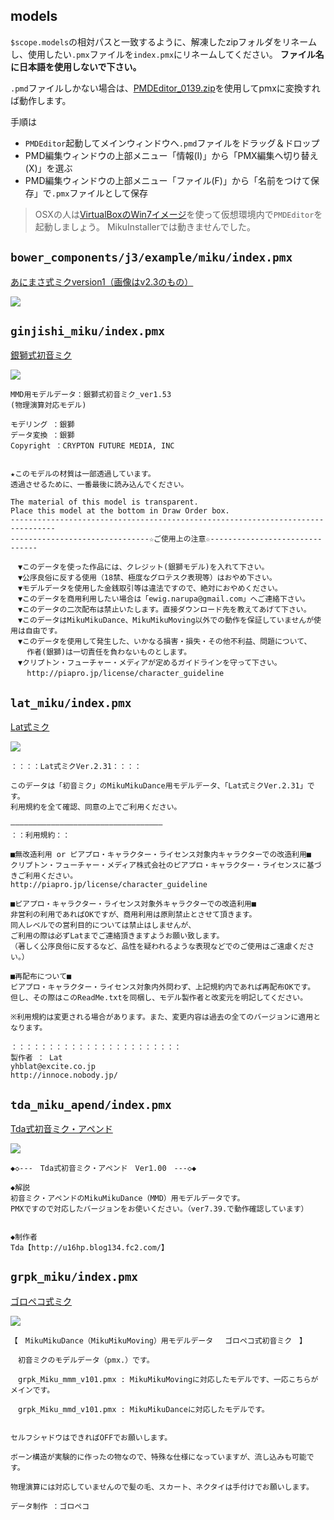 models
---

>
`$scope.models`の相対パスと一致するように、解凍したzipフォルダをリネームし、使用したい`.pmx`ファイルを`index.pmx`にリネームしてください。
__ファイル名に日本語を使用しないで下さい。__

`.pmd`ファイルしかない場合は、[PMDEditor_0139.zip](http://kkhk22.seesaa.net/article/282933265.html)を使用してpmxに変換すれば動作します。

手順は
* `PMDEditor`起動してメインウィンドウへ`.pmd`ファイルをドラッグ＆ドロップ
* PMD編集ウィンドウの上部メニュー「情報(I)」から「PMX編集へ切り替え(X)」を選ぶ
* PMD編集ウィンドウの上部メニュー「ファイル(F)」から「名前をつけて保存」で`.pmx`ファイルとして保存

> OSXの人は[VirtualBoxのWin7イメージ](https://dev.modern.ie/tools/vms/mac/)を使って仮想環境内で`PMDEditor`を起動しましょう。
> MikuInstallerでは動きませんでした。

## `bower_components/j3/example/miku/index.pmx`

[あにまさ式ミクversion1（画像はv2.3のもの）](https://github.com/59naga/j3)

![](http://lohas.nicoseiga.jp/priv/c1c18232861f26f51f62fb5ea47e427bfe88aabb/1444010433/1475988)

## `ginjishi_miku/index.pmx`

[銀獅式初音ミク](http://seiga.nicovideo.jp/seiga/im3891427)

![](http://lohas.nicoseiga.jp/priv/4318e786841c7f5c1687969a414f776aed5ab9e7/1444010454/3891427)

```
MMD用モデルデータ：銀獅式初音ミク_ver1.53
(物理演算対応モデル)

モデリング ：銀獅
データ変換 ：銀獅
Copyright ：CRYPTON FUTURE MEDIA, INC


★このモデルの材質は一部透過しています。
透過させるために、一番最後に読み込んでください。

The material of this model is transparent.
Place this model at the bottom in Draw Order box.
--------------------------------------------------------------------------------
-------------------------------☆ご使用上の注意☆-------------------------------

　▼このデータを使った作品には、クレジット(銀獅モデル)を入れて下さい。
　▼公序良俗に反する使用（18禁、極度なグロテスク表現等）はおやめ下さい。
　▼モデルデータを使用した金銭取引等は違法ですので、絶対におやめください。
　▼このデータを商用利用したい場合は「ewig.narupa@gmail.com」へご連絡下さい。
　▼このデータの二次配布は禁止いたします。直接ダウンロード先を教えてあげて下さい。
　▼このデータはMikuMikuDance、MikuMikuMoving以外での動作を保証していませんが使用は自由です。
　▼このデータを使用して発生した、いかなる損害・損失・その他不利益、問題について、
  　作者(銀獅)は一切責任を負わないものとします。
　▼クリプトン・フューチャー・メディアが定めるガイドラインを守って下さい。
  　http://piapro.jp/license/character_guideline
```

## `lat_miku/index.pmx`

[Lat式ミク](http://seiga.nicovideo.jp/seiga/im3688289)

![](http://lohas.nicoseiga.jp/priv/61c6f00e4ab6ed244735e7af186ab6fc61542da7/1444009115/3688289)

```
：：：：Lat式ミクVer.2.31：：：：

このデータは「初音ミク」のMikuMikuDance用モデルデータ、「Lat式ミクVer.2.31」です。
利用規約を全て確認、同意の上でご利用ください。

――――――――――――――――――――――――――――――――――
：：利用規約：：

■無改造利用 or ピアプロ・キャラクター・ライセンス対象内キャラクターでの改造利用■
クリプトン・フューチャー・メディア株式会社のピアプロ・キャラクター・ライセンスに基づきご利用ください。
http://piapro.jp/license/character_guideline

■ピアプロ・キャラクター・ライセンス対象外キャラクターでの改造利用■
非営利の利用であればOKですが、商用利用は原則禁止とさせて頂きます。
同人レベルでの営利目的については禁止はしませんが、
ご利用の際は必ずLatまでご連絡頂きますようお願い致します。
（著しく公序良俗に反するなど、品性を疑われるような表現などでのご使用はご遠慮ください。）

■再配布について■
ピアプロ・キャラクター・ライセンス対象内外問わず、上記規約内であれば再配布OKです。
但し、その際はこのReadMe.txtを同梱し、モデル製作者と改変元を明記してください。

※利用規約は変更される場合があります。また、変更内容は過去の全てのバージョンに適用となります。

：：：：：：：：：：：：：：：：：：：：：：：
製作者 ： Lat
yhblat@excite.co.jp
http://innoce.nobody.jp/
```

## `tda_miku_apend/index.pmx`

[Tda式初音ミク・アペンド](http://lohas.nicoseiga.jp/o/ceba9957511ccf00a71e53ece2537c67e002baa7/1444008814/2018614)

![](http://lohas.nicoseiga.jp/priv/c87e71a57569dd71283a3b8dab202bfd7232e66c/1444008940/2018614)

```
◆◇---　Tda式初音ミク・アペンド　Ver1.00　---◇◆

◆解説
初音ミク・アペンドのMikuMikuDance（MMD）用モデルデータです。
PMXですので対応したバージョンをお使いください。（ver7.39.で動作確認しています）


◆制作者
Tda【http://u16hp.blog134.fc2.com/】
```

## `grpk_miku/index.pmx`

[ゴロペコ式ミク](http://seiga.nicovideo.jp/seiga/im3860553)

![](http://lohas.nicoseiga.jp/priv/854a1c1474b55d0b89b85fa481ac656214adf971/1444008644/3860553)

```
【　MikuMikuDance（MikuMikuMoving）用モデルデータ　 ゴロペコ式初音ミク　】

　初音ミクのモデルデータ（pmx.）です。

　grpk_Miku_mmm_v101.pmx : MikuMikuMovingに対応したモデルです、一応こちらがメインです。

　grpk_Miku_mmd_v101.pmx : MikuMikuDanceに対応したモデルです。


セルフシャドウはできればOFFでお願いします。

ボーン構造が実験的に作ったの物なので、特殊な仕様になっていますが、流し込みも可能です。

物理演算には対応していませんので髪の毛、スカート、ネクタイは手付けでお願いします。

データ制作 ：ゴロペコ
```

